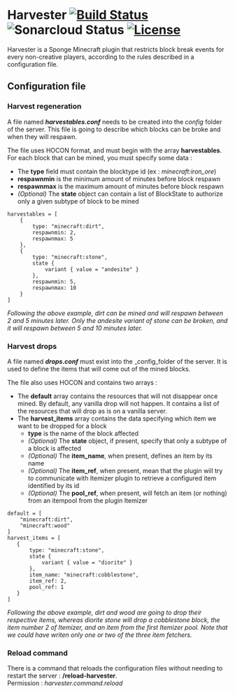 # Harvester  [![Build Status](https://travis-ci.org/OnapleRPG/Harvester.svg?branch=master)](https://travis-ci.org/OnapleRPG/Itemizer) ![Sonarcloud Status](https://sonarcloud.io/api/project_badges/measure?project=Harvester&metric=alert_status)   [![License](https://img.shields.io/badge/License-Apache%202.0-blue.svg)](https://opensource.org/licenses/Apache-2.0)


Harvester is a Sponge Minecraft plugin that restricts block break events for every non-creative players, 
according to the rules described in a configuration file.

## Configuration file

### Harvest regeneration

A file named __*harvestables.conf*__ needs to be created into the _config_ folder of the server.
This file is going to describe which blocks can be broke and when they will respawn.  

The file uses HOCON format, and must begin with the array __harvestables__.  
For each block that can be mined, you must specify some data :
* The __type__ field must contain the blocktype id (ex : _minecraft:iron_ore_)
* __respawnmin__ is the minimum amount of minutes before block respawn
* __respawnmax__ is the maximum amount of minutes before block respawn
* _(Optional)_ The __state__ object can contain a list of BlockState to authorize only a given subtype of block to be mined
  
```
harvestables = [
    {
        type: "minecraft:dirt",
        respawnmin: 2,
        respawnmax: 5
    },
    {
        type: "minecraft:stone",
        state {
            variant { value = "andesite" }
        },
        respawnmin: 5,
        respawnmax: 10
    }
]
```
_Following the above example, dirt can be mined and will respawn between 2 and 5 minutes later.
Only the andesite variant of stone can be broken, and it will respawn between 5 and 10 minutes later._

### Harvest drops

A file named __*drops.conf*__ must exist into the _config_folder of the server.
It is used to define the items that will come out of the mined blocks.

The file also uses HOCON and contains two arrays :  
* The __default__ array contains the resources that will not disappear once mined. By default, any vanilla drop will not happen.
It contains a list of the resources that will drop as is on a vanilla server.
* The __harvest_items__ array contains the data specifying which item we want to be dropped for a block
    * __type__ is the name of the block affected
    * _(Optional)_ The __state__ object, if present, specify that only a subtype of a block is affected
    * _(Optional)_ The __item_name__, when present, defines an item by its name
    * _(Optional)_ The __item_ref__, when present, mean that the plugin will try to communicate with Itemizer plugin to 
    retrieve a configured item identified by its id
    * _(Optional)_ The __pool_ref__, when present, will fetch an item (or nothing) from an itempool from the plugin Itemizer

```
default = [
   	"minecraft:dirt",
   	"minecraft:wood"
]
harvest_items = [
   {
       type: "minecraft:stone",
       state {
           variant { value = "diorite" }
       },
       item_name: "minecraft:cobblestone",
       item_ref: 2,
       pool_ref: 1
   }
]
```
_Following the above example, dirt and wood are going to drop their respective items, whereas diorite stone will drop a
cobblestone block, the item number 2 of Itemizer, and an item from the first Itemizer pool. Note that we could have 
writen only one or two of the three item fetchers._

### Reload command
There is a command that reloads the configuration files without needing to restart the server : **/reload-harvester**.  
Permission : *harvester.command.reload*